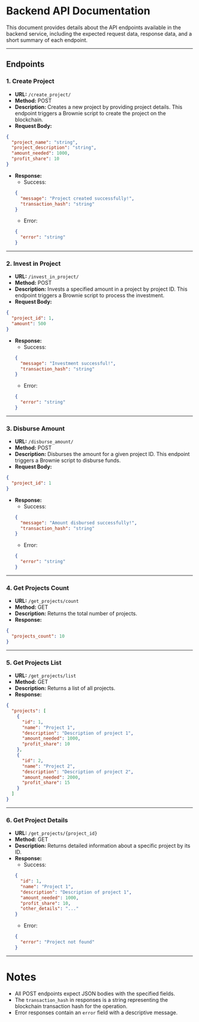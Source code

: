 # Backend API Documentation

This document provides details about the API endpoints available in the backend service, including the expected request data, response data, and a short summary of each endpoint.

---

## Endpoints

### 1. Create Project

- **URL:** `/create_project/`
- **Method:** POST
- **Description:** Creates a new project by providing project details. This endpoint triggers a Brownie script to create the project on the blockchain.
- **Request Body:**
```json
{
  "project_name": "string",
  "project_description": "string",
  "amount_needed": 1000,
  "profit_share": 10
}
```
- **Response:**
  - Success:
  ```json
  {
    "message": "Project created successfully!",
    "transaction_hash": "string"
  }
  ```
  - Error:
  ```json
  {
    "error": "string"
  }
  ```

---

### 2. Invest in Project

- **URL:** `/invest_in_project/`
- **Method:** POST
- **Description:** Invests a specified amount in a project by project ID. This endpoint triggers a Brownie script to process the investment.
- **Request Body:**
```json
{
  "project_id": 1,
  "amount": 500
}
```
- **Response:**
  - Success:
  ```json
  {
    "message": "Investment successful!",
    "transaction_hash": "string"
  }
  ```
  - Error:
  ```json
  {
    "error": "string"
  }
  ```

---

### 3. Disburse Amount

- **URL:** `/disburse_amount/`
- **Method:** POST
- **Description:** Disburses the amount for a given project ID. This endpoint triggers a Brownie script to disburse funds.
- **Request Body:**
```json
{
  "project_id": 1
}
```
- **Response:**
  - Success:
  ```json
  {
    "message": "Amount disbursed successfully!",
    "transaction_hash": "string"
  }
  ```
  - Error:
  ```json
  {
    "error": "string"
  }
  ```

---

### 4. Get Projects Count

- **URL:** `/get_projects/count`
- **Method:** GET
- **Description:** Returns the total number of projects.
- **Response:**
```json
{
  "projects_count": 10
}
```

---

### 5. Get Projects List

- **URL:** `/get_projects/list`
- **Method:** GET
- **Description:** Returns a list of all projects.
- **Response:**
```json
{
  "projects": [
    {
      "id": 1,
      "name": "Project 1",
      "description": "Description of project 1",
      "amount_needed": 1000,
      "profit_share": 10
    },
    {
      "id": 2,
      "name": "Project 2",
      "description": "Description of project 2",
      "amount_needed": 2000,
      "profit_share": 15
    }
  ]
}
```

---

### 6. Get Project Details

- **URL:** `/get_projects/{project_id}`
- **Method:** GET
- **Description:** Returns detailed information about a specific project by its ID.
- **Response:**
  - Success:
  ```json
  {
    "id": 1,
    "name": "Project 1",
    "description": "Description of project 1",
    "amount_needed": 1000,
    "profit_share": 10,
    "other_details": "..."
  }
  ```
  - Error:
  ```json
  {
    "error": "Project not found"
  }
  ```

---

# Notes

- All POST endpoints expect JSON bodies with the specified fields.
- The `transaction_hash` in responses is a string representing the blockchain transaction hash for the operation.
- Error responses contain an `error` field with a descriptive message.
